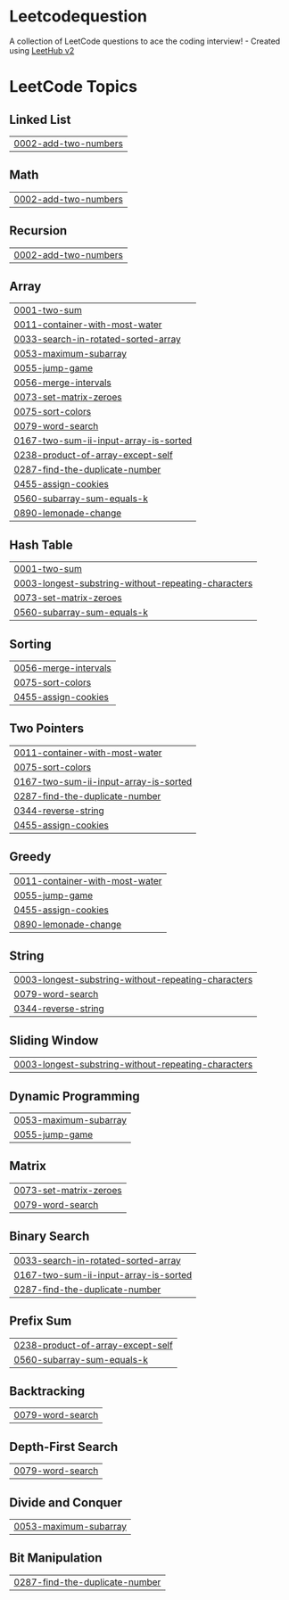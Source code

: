 # Leetcodequestion
A collection of LeetCode questions to ace the coding interview! - Created using [LeetHub v2](https://github.com/arunbhardwaj/LeetHub-2.0)

<!---LeetCode Topics Start-->
# LeetCode Topics
## Linked List
|  |
| ------- |
| [0002-add-two-numbers](https://github.com/kaushal354/Leetcodequestion/tree/master/0002-add-two-numbers) |
## Math
|  |
| ------- |
| [0002-add-two-numbers](https://github.com/kaushal354/Leetcodequestion/tree/master/0002-add-two-numbers) |
## Recursion
|  |
| ------- |
| [0002-add-two-numbers](https://github.com/kaushal354/Leetcodequestion/tree/master/0002-add-two-numbers) |
## Array
|  |
| ------- |
| [0001-two-sum](https://github.com/kaushal354/Leetcodequestion/tree/master/0001-two-sum) |
| [0011-container-with-most-water](https://github.com/kaushal354/Leetcodequestion/tree/master/0011-container-with-most-water) |
| [0033-search-in-rotated-sorted-array](https://github.com/kaushal354/Leetcodequestion/tree/master/0033-search-in-rotated-sorted-array) |
| [0053-maximum-subarray](https://github.com/kaushal354/Leetcodequestion/tree/master/0053-maximum-subarray) |
| [0055-jump-game](https://github.com/kaushal354/Leetcodequestion/tree/master/0055-jump-game) |
| [0056-merge-intervals](https://github.com/kaushal354/Leetcodequestion/tree/master/0056-merge-intervals) |
| [0073-set-matrix-zeroes](https://github.com/kaushal354/Leetcodequestion/tree/master/0073-set-matrix-zeroes) |
| [0075-sort-colors](https://github.com/kaushal354/Leetcodequestion/tree/master/0075-sort-colors) |
| [0079-word-search](https://github.com/kaushal354/Leetcodequestion/tree/master/0079-word-search) |
| [0167-two-sum-ii-input-array-is-sorted](https://github.com/kaushal354/Leetcodequestion/tree/master/0167-two-sum-ii-input-array-is-sorted) |
| [0238-product-of-array-except-self](https://github.com/kaushal354/Leetcodequestion/tree/master/0238-product-of-array-except-self) |
| [0287-find-the-duplicate-number](https://github.com/kaushal354/Leetcodequestion/tree/master/0287-find-the-duplicate-number) |
| [0455-assign-cookies](https://github.com/kaushal354/Leetcodequestion/tree/master/0455-assign-cookies) |
| [0560-subarray-sum-equals-k](https://github.com/kaushal354/Leetcodequestion/tree/master/0560-subarray-sum-equals-k) |
| [0890-lemonade-change](https://github.com/kaushal354/Leetcodequestion/tree/master/0890-lemonade-change) |
## Hash Table
|  |
| ------- |
| [0001-two-sum](https://github.com/kaushal354/Leetcodequestion/tree/master/0001-two-sum) |
| [0003-longest-substring-without-repeating-characters](https://github.com/kaushal354/Leetcodequestion/tree/master/0003-longest-substring-without-repeating-characters) |
| [0073-set-matrix-zeroes](https://github.com/kaushal354/Leetcodequestion/tree/master/0073-set-matrix-zeroes) |
| [0560-subarray-sum-equals-k](https://github.com/kaushal354/Leetcodequestion/tree/master/0560-subarray-sum-equals-k) |
## Sorting
|  |
| ------- |
| [0056-merge-intervals](https://github.com/kaushal354/Leetcodequestion/tree/master/0056-merge-intervals) |
| [0075-sort-colors](https://github.com/kaushal354/Leetcodequestion/tree/master/0075-sort-colors) |
| [0455-assign-cookies](https://github.com/kaushal354/Leetcodequestion/tree/master/0455-assign-cookies) |
## Two Pointers
|  |
| ------- |
| [0011-container-with-most-water](https://github.com/kaushal354/Leetcodequestion/tree/master/0011-container-with-most-water) |
| [0075-sort-colors](https://github.com/kaushal354/Leetcodequestion/tree/master/0075-sort-colors) |
| [0167-two-sum-ii-input-array-is-sorted](https://github.com/kaushal354/Leetcodequestion/tree/master/0167-two-sum-ii-input-array-is-sorted) |
| [0287-find-the-duplicate-number](https://github.com/kaushal354/Leetcodequestion/tree/master/0287-find-the-duplicate-number) |
| [0344-reverse-string](https://github.com/kaushal354/Leetcodequestion/tree/master/0344-reverse-string) |
| [0455-assign-cookies](https://github.com/kaushal354/Leetcodequestion/tree/master/0455-assign-cookies) |
## Greedy
|  |
| ------- |
| [0011-container-with-most-water](https://github.com/kaushal354/Leetcodequestion/tree/master/0011-container-with-most-water) |
| [0055-jump-game](https://github.com/kaushal354/Leetcodequestion/tree/master/0055-jump-game) |
| [0455-assign-cookies](https://github.com/kaushal354/Leetcodequestion/tree/master/0455-assign-cookies) |
| [0890-lemonade-change](https://github.com/kaushal354/Leetcodequestion/tree/master/0890-lemonade-change) |
## String
|  |
| ------- |
| [0003-longest-substring-without-repeating-characters](https://github.com/kaushal354/Leetcodequestion/tree/master/0003-longest-substring-without-repeating-characters) |
| [0079-word-search](https://github.com/kaushal354/Leetcodequestion/tree/master/0079-word-search) |
| [0344-reverse-string](https://github.com/kaushal354/Leetcodequestion/tree/master/0344-reverse-string) |
## Sliding Window
|  |
| ------- |
| [0003-longest-substring-without-repeating-characters](https://github.com/kaushal354/Leetcodequestion/tree/master/0003-longest-substring-without-repeating-characters) |
## Dynamic Programming
|  |
| ------- |
| [0053-maximum-subarray](https://github.com/kaushal354/Leetcodequestion/tree/master/0053-maximum-subarray) |
| [0055-jump-game](https://github.com/kaushal354/Leetcodequestion/tree/master/0055-jump-game) |
## Matrix
|  |
| ------- |
| [0073-set-matrix-zeroes](https://github.com/kaushal354/Leetcodequestion/tree/master/0073-set-matrix-zeroes) |
| [0079-word-search](https://github.com/kaushal354/Leetcodequestion/tree/master/0079-word-search) |
## Binary Search
|  |
| ------- |
| [0033-search-in-rotated-sorted-array](https://github.com/kaushal354/Leetcodequestion/tree/master/0033-search-in-rotated-sorted-array) |
| [0167-two-sum-ii-input-array-is-sorted](https://github.com/kaushal354/Leetcodequestion/tree/master/0167-two-sum-ii-input-array-is-sorted) |
| [0287-find-the-duplicate-number](https://github.com/kaushal354/Leetcodequestion/tree/master/0287-find-the-duplicate-number) |
## Prefix Sum
|  |
| ------- |
| [0238-product-of-array-except-self](https://github.com/kaushal354/Leetcodequestion/tree/master/0238-product-of-array-except-self) |
| [0560-subarray-sum-equals-k](https://github.com/kaushal354/Leetcodequestion/tree/master/0560-subarray-sum-equals-k) |
## Backtracking
|  |
| ------- |
| [0079-word-search](https://github.com/kaushal354/Leetcodequestion/tree/master/0079-word-search) |
## Depth-First Search
|  |
| ------- |
| [0079-word-search](https://github.com/kaushal354/Leetcodequestion/tree/master/0079-word-search) |
## Divide and Conquer
|  |
| ------- |
| [0053-maximum-subarray](https://github.com/kaushal354/Leetcodequestion/tree/master/0053-maximum-subarray) |
## Bit Manipulation
|  |
| ------- |
| [0287-find-the-duplicate-number](https://github.com/kaushal354/Leetcodequestion/tree/master/0287-find-the-duplicate-number) |
<!---LeetCode Topics End-->